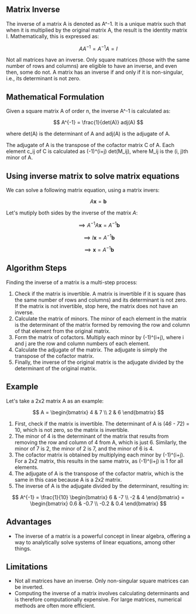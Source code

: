 ## Matrix Inverse

The inverse of a matrix A is denoted as A^-1. It is a unique matrix such that when it is multiplied by the original matrix A, the result is the identity matrix I. Mathematically, this is expressed as:

$$
AA^{-1} = A^{-1}A = I
$$

Not all matrices have an inverse. Only square matrices (those with the same number of rows and columns) are eligible to have an inverse, and even then, some do not. A matrix has an inverse if and only if it is non-singular, i.e., its determinant is not zero.

## Mathematical Formulation

Given a square matrix A of order n, the inverse A^-1 is calculated as:

$$
A^{-1} = \frac{1}{det(A)} adj(A)
$$

where det(A) is the determinant of A and adj(A) is the adjugate of A.

The adjugate of A is the transpose of the cofactor matrix C of A. Each element c_ij of C is calculated as (-1)^(i+j) det(M_ij), where M_ij is the (i, j)th minor of A.

## Using inverse matrix to solve matrix equations

We can solve a following matrix equation, using a matrix invers:

$$ A\boldsymbol{x}=\boldsymbol{b} $$

Let's mutiply both sides by the inverse of the matrix $A$:

$$ \implies A^{-1}A\boldsymbol{x} = A^{-1}\boldsymbol{b} $$

$$ \implies I\boldsymbol{x} = A^{-1}\boldsymbol{b} $$

$$ \implies \boldsymbol{x} = A^{-1}\boldsymbol{b} $$

## Algorithm Steps

Finding the inverse of a matrix is a multi-step process:

1. Check if the matrix is invertible. A matrix is invertible if it is square (has the same number of rows and columns) and its determinant is not zero. If the matrix is not invertible, stop here, the matrix does not have an inverse.
2. Calculate the matrix of minors. The minor of each element in the matrix is the determinant of the matrix formed by removing the row and column of that element from the original matrix.
3. Form the matrix of cofactors. Multiply each minor by (-1)^(i+j), where i and j are the row and column numbers of each element.
4. Calculate the adjugate of the matrix. The adjugate is simply the transpose of the cofactor matrix.
5. Finally, the inverse of the original matrix is the adjugate divided by the determinant of the original matrix.

## Example

Let's take a 2x2 matrix A as an example:

$$
A = \begin{bmatrix} 4 & 7 \\ 2 & 6 \end{bmatrix}
$$

1. First, check if the matrix is invertible. The determinant of A is (4*6 - 7*2) = 10, which is not zero, so the matrix is invertible.
2. The minor of 4 is the determinant of the matrix that results from removing the row and column of 4 from A, which is just 6. Similarly, the minor of 7 is 2, the minor of 2 is 7, and the minor of 6 is 4.
3. The cofactor matrix is obtained by multiplying each minor by (-1)^(i+j). For a 2x2 matrix, this results in the same matrix, as (-1)^(i+j) is 1 for all elements.
4. The adjugate of A is the transpose of the cofactor matrix, which is the same in this case because A is a 2x2 matrix.
5. The inverse of A is the adjugate divided by the determinant, resulting in:

$$
A^{-1} = \frac{1}{10} \begin{bmatrix} 6 & -7 \\ -2 & 4 \end{bmatrix} = \begin{bmatrix} 0.6 & -0.7 \\ -0.2 & 0.4 \end{bmatrix}
$$

## Advantages

- The inverse of a matrix is a powerful concept in linear algebra, offering a way to analytically solve systems of linear equations, among other things.

## Limitations

- Not all matrices have an inverse. Only non-singular square matrices can be inverted.
- Computing the inverse of a matrix involves calculating determinants and is therefore computationally expensive. For large matrices, numerical methods are often more efficient.

